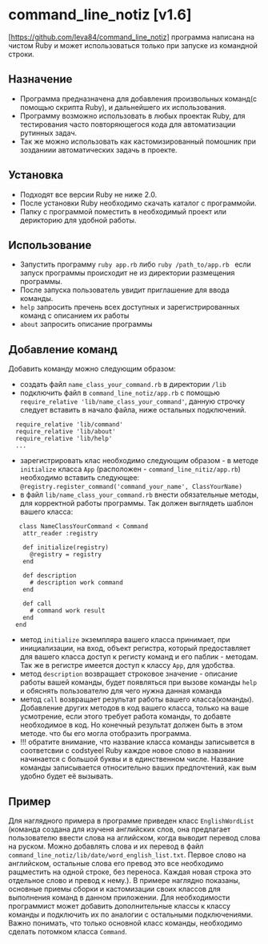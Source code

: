 # command_line_notiz  [v1.6]
 [https://github.com/leva84/command_line_notiz]
 программа написана на чистом Ruby и может использоваться только при запуске из командной строки.

## Назначение
 - Программа предназначена для добавления
  произвольных команд(с помощью скрипта Ruby),
  и дальнейшего их использования. 
 - Программу возможно использовать в любых проектак Ruby,
  для тестирования часто повторяющегося кода
  для автоматизации рутинных задач.
 - Так же можно использовать как кастомизированный
  помошник при зозданиии автоматических задачь в проекте.

## Установка
 - Подходят все версии Ruby не ниже 2.0.
 - После установки Ruby необходимо скачать каталог с программойи.
 - Папку с программой поместить в необходимый проект или дерикторию для удобной работы.
  
## Использование
  - Запустить программу `ruby app.rb` либо `ruby /path_to/app.rb `
  если запуск программы происходит не из директории размещения программы.
  - После запуска пользователь увидит приглашение для ввода команды.
  - `help` запросить пречень всех доступных и зарегистрированных команд с описанием их работы
  - `about` запросить описание программы
  
## Добавление команд
  Добавить команду можно следующим образом: 
  - создать файл `name_class_your_command.rb` в директории `/lib`
  - подключить файл в `command_line_notiz/app.rb` с помощью `require_relative 'lib/name_class_your_command'`,
  данную строчку следует вставить в начало файла, ниже остальных подключений.
  ```
    require_relative 'lib/command'
    require_relative 'lib/about'
    require_relative 'lib/help'
    ...
  ```
  - зарегистрировать клас необходимо следующим образом - в методе `initialize` класса `App`
   (расположен - `command_line_nitiz/app.rb`) необходимо вставить следующее:
  `@registry.register_command('command_your_name', ClassYourName)`
  - в файл `lib/name_class_your_command.rb` внести обязательные методы, для корректной работы программы.
  Так должен выглядеть шаблон вашего класса:
  ```
     class NameClassYourCommand < Command
      attr_reader :registry
      
      def initialize(registry)
        @registry = registry
      end
    
      def description
        # description work command
      end
    
      def call
        # command work result
      end
    end
  ```  
 - метод `initialize` экземпляра вашего класса принимает, при инициализации, на вход, объект регистра, который предоставляет
   для вашего класса доступ к регисту команд и его паблик - методам. Так же в регистре имеется доступ к классу `App`, для удобства.
 - метод `description` возвращает строковое значение - описание работы вашей команды, будет появляться при вызове команды
  `help` и обяснять пользователю для чего нужна данная команда
 - метод `call` возвращает результат работы вашего класса(команды). Добавление других методов в код вашего класса, только на ваше усмотрение,
  если этого требует работа команды, то добавте необходимое в код. Но конечный результат должен быть
  в этом методе. что бы его могла отобразить программа.
  - !!! обратите внимание, что название класса команды записывется в соответсвии с codstyeel Ruby
  каждое новое слово в названии начинается с большой буквы и в единственном числе. Название команды записывается 
  относительно ваших предпочтений, как вым удобно будет её вызывать.
  
 ## Пример
 Для наглядного примера в программе приведен класс `EnglishWordList` (команда создана для изученя английских слов, она
 предлагает пользователю ввести слова на аглийском, когда выводит перевод слова на руском. Можно добавлять слова и их 
 перевод в файл `command_line_notiz/lib/date/word_english_list.txt`. Первое слово на английском, остальные слова его превод
 это все необходимо ращместить на одной строке, без переноса. Каждая новая строка это отдельное слово и превод к нему.).
 В примере наглядно показаны, основные приемы сборки и кастомизации своих классов для выполнения команд в данном приложении.
 Для необходимости программист может добавить дополнительные классы к классу команды и подключить их по аналогии с
 остальными подключениями. Важно понимать, что только основной класс команды, необходимо сделать потомком класса `Command`.
  